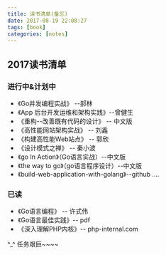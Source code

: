 ```yaml
---
title: 读书清单(备忘)
date: 2017-08-19 22:08:27
tags: [book]
categories: [notes]
---
```



## 2017读书清单


### 进行中&计划中

- 《Go并发编程实战》 --郝林
- 《App 后台开发运维和架构实践》--曾健生
- 《重构--改善既有代码的设计》 -- 中文版
- 《高性能网站架构实战》 -- 刘鑫
- 《构建高性能Web站点》 -- 郭欣
- 《设计模式之禅》 -- 秦小波
- 《go In Action》（Go语言实战）--中文版
- 《the way to go》（go语言程序设计）--中文版
- 《build-web-application-with-golang》--github
....


### 已读

- 《Go语言编程》 -- 许式伟
- 《Go语言最佳实践》-- pdf
- 《深入理解PHP内核》-- php-internal.com

^_^ 任务艰巨~~~~

